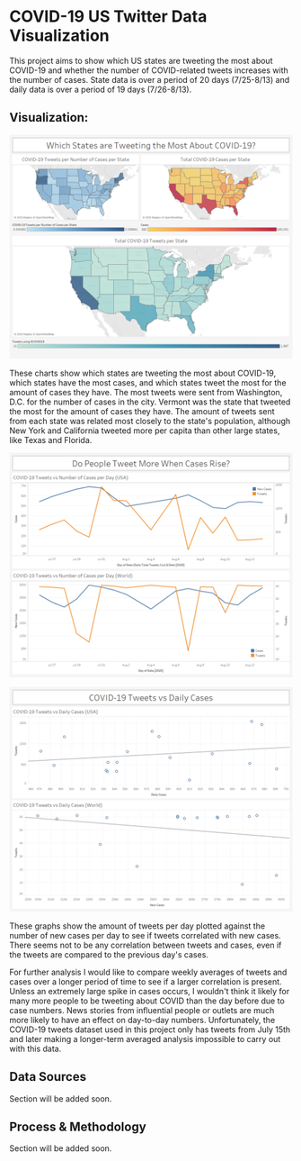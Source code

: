 # COVID-19 US Twitter Data Visualization

This project aims to show which US states are tweeting the most about COVID-19 and whether the number of COVID-related tweets increases with the number of cases. State data is over a period of 20 days (7/25-8/13) and daily data is over a period of 19 days (7/26-8/13).

## Visualization:

![Which states are tweeting about COVID-19 the most?](https://github.com/daviddecorso/covid-tweet-viz/blob/master/Which%20states%20are%20tweeting%20the%20most%20about%20covid.png)

These charts show which states are tweeting the most about COVID-19, which states have the most cases, and which states tweet the most for the amount of cases they have. The most tweets were sent from Washington, D.C. for the number of cases in the city. Vermont was the state that tweeted the most for the amount of cases they have. The amount of tweets sent from each state was related most closely to the state's population, although New York and California tweeted more per capita than other large states, like Texas and Florida.

![Do people tweet more when cases rise?](https://github.com/daviddecorso/covid-tweet-viz/blob/master/Do%20people%20tweet%20more%20when%20cases%20rise.png)

![COVID-19 cases vs daily tweets](https://github.com/daviddecorso/covid-tweet-viz/blob/master/Tweets%20vs%20daily%20cases.png)

These graphs show the amount of tweets per day plotted against the number of new cases per day to see if tweets correlated with new cases. There seems not to be any correlation between tweets and cases, even if the tweets are compared to the previous day's cases.

For further analysis I would like to compare weekly averages of tweets and cases over a longer period of time to see if a larger correlation is present. Unless an extremely large spike in cases occurs, I wouldn't think it likely for many more people to be tweeting about COVID than the day before due to case numbers. News stories from influential people or outlets are much more likely to have an effect on day-to-day numbers. Unfortunately, the COVID-19 tweets dataset used in this project only has tweets from July 15th and later making a longer-term averaged analysis impossible to carry out with this data.

## Data Sources

Section will be added soon.

## Process & Methodology

Section will be added soon.
